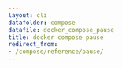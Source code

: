 ```yaml
---
layout: cli
datafolder: compose
datafile: docker_compose_pause
title: docker compose pause
redirect_from:
- /compose/reference/pause/
---
```

